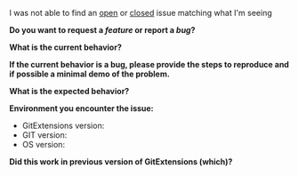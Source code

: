 I was not able to find an [open](https://github.com/gitextensions/gitextensions/issues?q=is%3Aopen) or [closed](https://github.com/gitextensions/gitextensions/issues?q=is%3Aclosed) issue matching what I'm seeing

**Do you want to request a *feature* or report a *bug*?**

**What is the current behavior?**

**If the current behavior is a bug, please provide the steps to reproduce and if possible a minimal demo of the problem.**

**What is the expected behavior?**

**Environment you encounter the issue:**

- GitExtensions version:
- GIT version: 
- OS version: 

**Did this work in previous version of GitExtensions (which)?**
